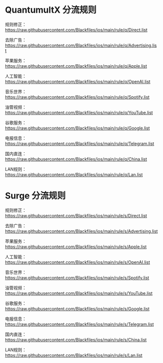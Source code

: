# QuantumultX 分流规则
规则修正：https://raw.githubusercontent.com/Blackfiles/ios/main/rule/q/Direct.list

去除广告：https://raw.githubusercontent.com/Blackfiles/ios/main/rule/q/Advertising.list

苹果服务：https://raw.githubusercontent.com/Blackfiles/ios/main/rule/q/Apple.list

人工智能：https://raw.githubusercontent.com/Blackfiles/ios/main/rule/q/OpenAI.list

音乐世界：https://raw.githubusercontent.com/Blackfiles/ios/main/rule/q/Spotify.list

油管视频：https://raw.githubusercontent.com/Blackfiles/ios/main/rule/q/YouTube.list

谷歌服务：https://raw.githubusercontent.com/Blackfiles/ios/main/rule/q/Google.list

电报信息：https://raw.githubusercontent.com/Blackfiles/ios/main/rule/q/Telegram.list

国内直连：https://raw.githubusercontent.com/Blackfiles/ios/main/rule/q/China.list

LAN规则：https://raw.githubusercontent.com/Blackfiles/ios/main/rule/q/Lan.list

# Surge 分流规则
规则修正：https://raw.githubusercontent.com/Blackfiles/ios/main/rule/s/Direct.list

去除广告：https://raw.githubusercontent.com/Blackfiles/ios/main/rule/s/Advertising.list

苹果服务：https://raw.githubusercontent.com/Blackfiles/ios/main/rule/s/Apple.list

人工智能：https://raw.githubusercontent.com/Blackfiles/ios/main/rule/s/OpenAI.list

音乐世界：https://raw.githubusercontent.com/Blackfiles/ios/main/rule/s/Spotify.list

油管视频：https://raw.githubusercontent.com/Blackfiles/ios/main/rule/s/YouTube.list

谷歌服务：https://raw.githubusercontent.com/Blackfiles/ios/main/rule/s/Google.list

电报信息：https://raw.githubusercontent.com/Blackfiles/ios/main/rule/s/Telegram.list

国内直连：https://raw.githubusercontent.com/Blackfiles/ios/main/rule/s/China.list

LAN规则：https://raw.githubusercontent.com/Blackfiles/ios/main/rule/s/Lan.list
